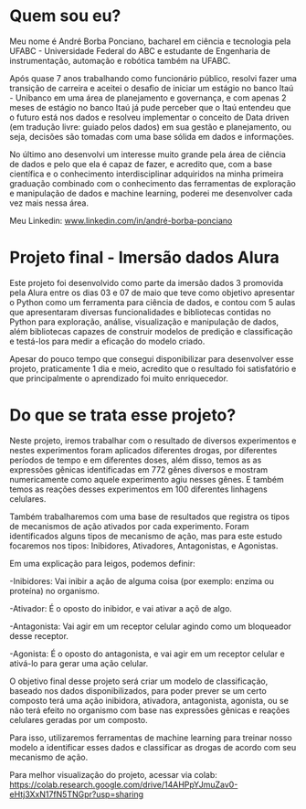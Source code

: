 # **Quem sou eu?**

Meu nome é André Borba Ponciano, bacharel em ciência e tecnologia pela UFABC - Universidade Federal do ABC e estudante de Engenharia de instrumentação, automação e robótica também na UFABC. 

Após quase 7 anos trabalhando como funcionário público, resolvi fazer uma transição de carreira e aceitei o desafio de iniciar um estágio no banco Itaú - Unibanco em uma área de planejamento e governança, e com apenas 2 meses de estágio no banco Itaú já pude perceber que o Itaú entendeu que o futuro está nos dados e resolveu implementar o conceito de Data driven (em tradução livre: guiado pelos dados) em sua gestão e planejamento, ou seja, decisões são tomadas com uma base sólida em dados e informações.

No último ano desenvolvi um interesse muito grande pela área de ciência de dados e pelo que ela é capaz de fazer, e acredito que, com a base científica e o conhecimento interdisciplinar adquiridos na minha primeira graduação combinado com o conhecimento das ferramentas de exploração e manipulação de dados e machine learning, poderei me desenvolver cada vez mais nessa área.

Meu Linkedin: www.linkedin.com/in/andré-borba-ponciano

# **Projeto final - Imersão dados Alura**

Este projeto foi desenvolvido como parte da imersão dados 3 promovida pela Alura entre os dias 03 e 07 de maio que teve como objetivo apresentar o Python como um ferramenta para ciência de dados, e contou com 5 aulas que apresentaram diversas funcionalidades e bibliotecas contidas no Python para exploração, análise, visualização e manipulação de dados, além bibliotecas capazes de construir modelos de predição e classificação e testá-los para medir a eficação do modelo criado.

Apesar do pouco tempo que consegui disponibilizar para desenvolver esse projeto, praticamente 1 dia e meio, acredito que o resultado foi satisfatório e que principalmente o aprendizado foi muito enriquecedor.

# **Do que se trata esse projeto?**

Neste projeto, iremos trabalhar com o resultado de diversos experimentos e nestes experimentos foram aplicados diferentes drogas, por diferentes períodos de tempo e em diferentes doses, além disso, temos as as expressões gênicas identificadas em 772 gênes diversos e mostram numericamente como aquele experimento agiu nesses gênes. E também temos as reações desses experimentos em 100 diferentes linhagens celulares.

Também trabalharemos com uma base de resultados que registra os tipos de mecanismos de ação ativados por cada experimento. Foram identificados alguns tipos de mecanismo de ação, mas para este estudo focaremos nos tipos: Inibidores, Ativadores, Antagonistas, e Agonistas.

Em uma explicação para leigos, podemos definir:

-Inibidores: Vai inibir a ação de alguma coisa (por exemplo: enzima ou proteína) no organismo.

-Ativador: É o oposto do inibidor, e vai ativar a açõ de algo.

-Antagonista: Vai agir em um receptor celular agindo como um bloqueador desse receptor.

-Agonista: É o oposto do antagonista, e vai agir em um receptor celular e ativá-lo para gerar uma ação celular.

O objetivo final desse projeto será criar um modelo de classificação, baseado nos dados disponibilizados, para poder prever se um certo composto terá uma ação inibidora, ativadora, antagonista, agonista, ou se não terá efeito no organismo com base nas expressões gênicas e reações celulares geradas por um composto.

Para isso, utilizaremos ferramentas de machine learning para treinar nosso modelo a identificar esses dados e classificar as drogas de acordo com seu mecanismo de ação.

Para melhor visualização do projeto, acessar via colab: https://colab.research.google.com/drive/14AHPpYJmuZav0-eHtj3XxN17fN5TNGpr?usp=sharing
